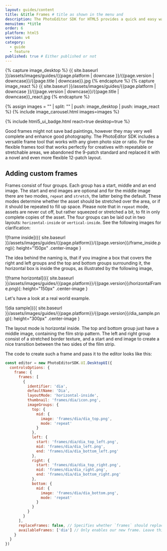 ```yaml
---
layout: guides/content
title: &title Frames # title as shown in the menu and
description: The PhotoEditor SDK for HTML5 provides a quick and easy way for adding frames to any creative. Learn how to add custom frame assets to the library.
menuitem: *title
order: 6
platform: html5
version: v4
category:
  - guide
  - feature
published: true # Either published or not
---
```

<!-- ![{{page.title}} tool]({{ site.baseurl }}/assets/images/guides/{{page.platform | downcase }}/{{page.version | downcase}}/{{page.title | downcase}}.jpg){: .center-image style="padding: 20px; max-height: 400px;"} -->

{% capture image_desktop %}
{{ site.baseurl }}/assets/images/guides/{{page.platform | downcase }}/{{page.version | downcase}}/{{page.title | downcase}}.jpg
{% endcapture %}
{% capture image_react %}
{{ site.baseurl }}/assets/images/guides/{{page.platform | downcase }}/{{page.version | downcase}}/{{page.title | downcase}}_react.jpg
{% endcapture %}

{% assign images = "" | split: "" | push: image_desktop | push: image_react %}
{% include image_carousel.html images=images %}

{% include html5_ui_badge.html react=true desktop=true %}

Good frames might not save bad paintings, however they may very well complete and enhance good photography. The PhotoEditor SDK includes a versatile frame tool that works with any given photo size or ratio. For the flexible frames tool that works perfectly for creatives with repeatable or stretchable areas, we abandoned the 9-patch standard and replaced it with a novel and even more flexible 12-patch layout.

## Adding custom frames

Frames consist of four groups. Each group has a start, middle and an end image. The start and end images are optional and for the middle image there are two modes, `repeat` and `stretch`, the latter being the default. These modes determine whether the asset should be stretched over the area, or if it should be repeated to fill up space. Please note that in `repeat` mode, assets are never cut off, but rather squeezed or stretched a bit, to fit in only complete copies of the asset.
The four groups can be laid out in two layouts: `horizontal-inside` or `vertical-inside`. See the following images for clarification:

![frame inside]({{ site.baseurl }}/assets/images/guides/{{page.platform}}/{{page.version}}/frame_inside.png){: height="150px" .center-image }

The idea behind the naming is, that if you imagine a box that covers the right and left groups and the top and bottom groups surrounding it,
the horizontal box is inside the groups, as illustrated by the following image,

![frame horizontal]({{ site.baseurl }}/assets/images/guides/{{page.platform}}/{{page.version}}/horizontalFrame.png){: height="150px" .center-image }

Let's have a look at a real world example.

![dia sample]({{ site.baseurl }}/assets/images/guides/{{page.platform}}/{{page.version}}/dia_sample.png){: height="300px" .center-image }

The layout mode is horizontal inside. The top and bottom group just have a middle image, containing the film strip pattern.
The left and right group consist of a stretched border texture, and a start and end image to create a nice transition between the two sides of the film strip.

The code to create such a frame and pass it to the editor looks like this:

```js
const editor = new PhotoEditorSDK.UI.DesktopUI({
  controlsOptions: {
    frame: {
      frames: [
        {
          identifier: 'dia',
          defaultName: 'Dia',
          layoutMode: 'horizontal-inside',
          thumbnail: 'frames/dia/icon.png',
          imageGroups: {
            top: {
              mid: {
                image: 'frames/dia/dia_top.png',
                mode: 'repeat'
              }
            },
            left: {
              start: 'frames/dia/dia_top_left.png',
              mid: 'frames/dia/dia_left.png',
              end: 'frames/dia/dia_bottom_left.png'
            },
            right: {
              start: 'frames/dia/dia_top_right.png',
              mid: 'frames/dia/dia_right.png',
              end: 'frames/dia/dia_bottom_right.png'
            },
            bottom: {
              mid: {
                image: 'frames/dia/dia_bottom.png',
                mode: 'repeat'
              }
            }
          }
        }
      ],
      replaceFrames: false, // Specifies whether `frames` should replace all existing frames
      availableFrames: ['dia'] // Only enables our new frame. Leave this out to enable all frames.
    }
  }
})
```

